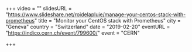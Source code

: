 +++
video = ""
slidesURL = "https://www.slideshare.net/roidelapluie/manage-your-centos-stack-with-prometheus"
title = "Monitor your CentOS stack with Prometheus"
city = "Geneva"
country = "Switzerland"
date = "2019-02-20"
eventURL = "https://indico.cern.ch/event/799600/"
event = "CERN"

+++

